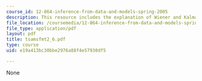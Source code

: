 ```yaml
---
course_id: 12-864-inference-from-data-and-models-spring-2005
description: This resource includes the explanation of Wiener and Kalman Filters.
file_location: /coursemedia/12-864-inference-from-data-and-models-spring-2005/e19a413bc30bbe2976a88f4e57930df5_tsamsfmt2_6.pdf
file_type: application/pdf
layout: pdf
title: tsamsfmt2_6.pdf
type: course
uid: e19a413bc30bbe2976a88f4e57930df5

---
```

None